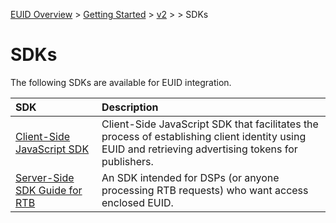 [EUID Overview](../../../README.md) > [Getting Started](../../getting-started.md) > [v2](../summary-doc-v2.md) > > SDKs

# SDKs

The following SDKs are available for EUID integration. 

| SDK | Description |
| :--- | :--- |
| [Client-Side JavaScript SDK](client-side-identity.md) | Client-Side JavaScript SDK that facilitates the process of establishing client identity using EUID and retrieving advertising tokens for publishers. |
| [Server-Side SDK Guide for RTB](dsp-client-rtb-sdk.md) | An SDK intended for DSPs (or anyone processing RTB requests) who want access enclosed EUID. |
